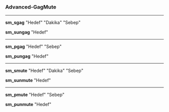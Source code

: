 ### Advanced-GagMute
________________________
**sm_sgag** "Hedef" "Dakika" "Sebep" 

**sm_sungag** "Hedef"
________________________
**sm_pgag** "Hedef" "Sebep"

**sm_pungag** "Hedef"
________________________
**sm_smute** "Hedef" "Dakika" "Sebep"

**sm_sunmute** "Hedef"
________________________
**sm_pmute** "Hedef" "Sebep"

**sm_punmute** "Hedef"
